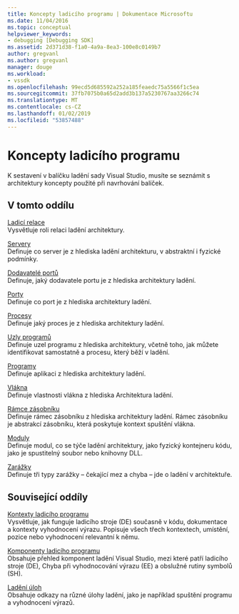 ```yaml
---
title: Koncepty ladicího programu | Dokumentace Microsoftu
ms.date: 11/04/2016
ms.topic: conceptual
helpviewer_keywords:
- debugging [Debugging SDK]
ms.assetid: 2d371d38-f1a0-4a9a-8ea3-100e8c0149b7
author: gregvanl
ms.author: gregvanl
manager: douge
ms.workload:
- vssdk
ms.openlocfilehash: 99ecd5d685592a252a185feaedc75a5566f1c5ea
ms.sourcegitcommit: 37fb7075b0a65d2add3b137a5230767aa3266c74
ms.translationtype: MT
ms.contentlocale: cs-CZ
ms.lasthandoff: 01/02/2019
ms.locfileid: "53857488"
---
```

# <a name="debugger-concepts"></a>Koncepty ladicího programu
K sestavení v balíčku ladění sady Visual Studio, musíte se seznámit s architektury koncepty použité při navrhování balíček.  
  
## <a name="in-this-section"></a>V tomto oddílu  
 [Ladicí relace](../../extensibility/debugger/debug-session.md)  
 Vysvětluje roli relaci ladění architektury.  
  
 [Servery](../../extensibility/debugger/servers-visual-studio-sdk.md)  
 Definuje co server je z hlediska ladění architekturu, v abstraktní i fyzické podmínky.  
  
 [Dodavatelé portů](../../extensibility/debugger/port-suppliers.md)  
 Definuje, jaký dodavatele portu je z hlediska architektury ladění.  
  
 [Porty](../../extensibility/debugger/ports.md)  
 Definuje co port je z hlediska architektury ladění.  
  
 [Procesy](../../extensibility/debugger/processes.md)  
 Definuje jaký proces je z hlediska architektury ladění.  
  
 [Uzly programů](../../extensibility/debugger/program-nodes.md)  
 Definuje uzel programu z hlediska architektury, včetně toho, jak můžete identifikovat samostatně a procesu, který běží v ladění.  
  
 [Programy](../../extensibility/debugger/programs.md)  
 Definuje aplikaci z hlediska architektury ladění.  
  
 [Vlákna](../../extensibility/debugger/threads.md)  
 Definuje vlastnosti vlákna z hlediska Architektura ladění.  
  
 [Rámce zásobníku](../../extensibility/debugger/stack-frames.md)  
 Definuje rámec zásobníku z hlediska architektury ladění. Rámec zásobníku je abstrakcí zásobníku, která poskytuje kontext spuštění vlákna.  
  
 [Moduly](../../extensibility/debugger/modules.md)  
 Definuje modul, co se týče ladění architektury, jako fyzický kontejneru kódu, jako je spustitelný soubor nebo knihovny DLL.  
  
 [Zarážky](../../extensibility/debugger/breakpoints-visual-studio-sdk.md)  
 Definuje tři typy zarážky – čekající mez a chyba – jde o ladění v architektuře.  
  
## <a name="related-sections"></a>Související oddíly  
 [Kontexty ladicího programu](../../extensibility/debugger/debugger-contexts.md)  
 Vysvětluje, jak funguje ladicího stroje (DE) současně v kódu, dokumentace a kontexty vyhodnocení výrazu. Popisuje všech třech kontextech, umístění, pozice nebo vyhodnocení relevantní k němu.  
  
 [Komponenty ladicího programu](../../extensibility/debugger/debugger-components.md)  
 Obsahuje přehled komponent ladění Visual Studio, mezi které patří ladicího stroje (DE), Chyba při vyhodnocování výrazu (EE) a obslužné rutiny symbolů (SH).  
  
 [Ladění úloh](../../extensibility/debugger/debugging-tasks.md)  
 Obsahuje odkazy na různé úlohy ladění, jako je například spuštění programu a vyhodnocení výrazů.